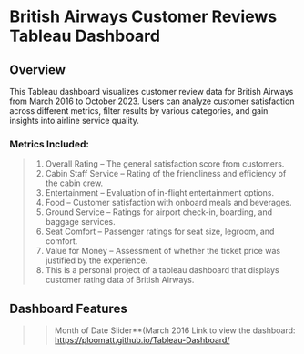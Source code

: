 # British Airways Customer Reviews Tableau Dashboard
## Overview
This Tableau dashboard visualizes customer review data for British Airways from March 2016 to October 2023. Users can analyze customer satisfaction across different metrics, filter results by various categories, and gain insights into airline service quality.<br>
### Metrics Included:
>1. Overall Rating – The general satisfaction score from customers.
>2. Cabin Staff Service – Rating of the friendliness and efficiency of the cabin crew.
>3. Entertainment – Evaluation of in-flight entertainment options.
>4. Food – Customer satisfaction with onboard meals and beverages.
>5. Ground Service – Ratings for airport check-in, boarding, and baggage services.
>6. Seat Comfort – Passenger ratings for seat size, legroom, and comfort.
>7. Value for Money – Assessment of whether the ticket price was justified by the experience.
>8. This is a personal project of a tableau dashboard that displays customer rating data of British Airways.<br>
>>
## Dashboard Features
>>Month of Date Slider**(March 2016
Link to view the dashboard: https://ploomatt.github.io/Tableau-Dashboard/ <br>

